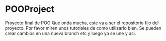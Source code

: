 # POOProject
Proyecto final de POO
Que onda mucha, este va a ser el repositorio fijo del proyecto. Por favor miren unos tutoriales de como utilizarlo bien. Se pueden crear cambios en una nueva branch etc y luego ya se une y asi. 
